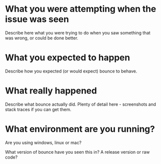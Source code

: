 # What you were attempting when the issue was seen

Describe here what you were trying to do when you saw something that was wrong, or could be done better.

# What you expected to happen

Describe how you expected (or would expect) bounce to behave.

# What really happened

Describe what bounce actually did. Plenty of detail here - screenshots and stack traces if you can get them.

# What environment are you running?

Are you using windows, linux or mac?

What version of bounce have you seen this in? A release version or raw code?

